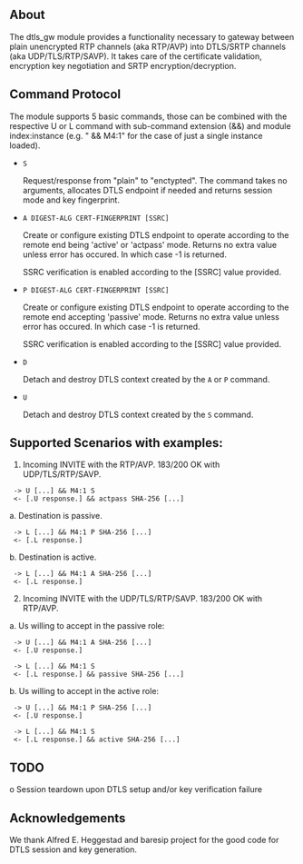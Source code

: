 ## About

The dtls_gw module provides a functionality necessary to gateway between
plain unencrypted RTP channels (aka RTP/AVP) into DTLS/SRTP channels (aka
UDP/TLS/RTP/SAVP). It takes care of the certificate validation, encryption
key negotiation and SRTP encryption/decryption.

## Command Protocol

The module supports 5 basic commands, those can be combined with the
respective U or L command with sub-command extension (&&) and module
index:instance (e.g. " && M4:1" for the case of just a single instance
loaded).

 - `S`

   Request/response from "plain" to "enctypted". The command takes no
   arguments, allocates DTLS endpoint if needed and returns session
   mode and key fingerprint.

 - `A DIGEST-ALG CERT-FINGERPRINT [SSRC]`

   Create or configure existing DTLS endpoint to operate according to the
   remote end being 'active' or 'actpass' mode. Returns no extra value unless
   error has occured. In which case -1 is returned.

   SSRC verification is enabled according to the [SSRC] value provided.

 - `P DIGEST-ALG CERT-FINGERPRINT [SSRC]`

   Create or configure existing DTLS endpoint to operate according to the
   remote end accepting 'passive' mode. Returns no extra value unless
   error has occured. In which case -1 is returned.

   SSRC verification is enabled according to the [SSRC] value provided.

 - `D`

   Detach and destroy DTLS context created by the `A` or `P` command.

 - `U`

   Detach and destroy DTLS context created by the `S` command.

## Supported Scenarios with examples:

1. Incoming INVITE with the RTP/AVP. 183/200 OK with UDP/TLS/RTP/SAVP.

```
 -> U [...] && M4:1 S
 <- [.U response.] && actpass SHA-256 [...]
```

 a. Destination is passive.

```
 -> L [...] && M4:1 P SHA-256 [...]
 <- [.L response.]
```

 b. Destination is active.

```
 -> L [...] && M4:1 A SHA-256 [...]
 <- [.L response.]
```

2. Incoming INVITE with the UDP/TLS/RTP/SAVP. 183/200 OK with RTP/AVP.

 a. Us willing to accept in the passive role:

```
 -> U [...] && M4:1 A SHA-256 [...]
 <- [.U response.]

 -> L [...] && M4:1 S
 <- [.L response.] && passive SHA-256 [...]
```

 b. Us willing to accept in the active role:

```
 -> U [...] && M4:1 P SHA-256 [...]
 <- [.U response.]

 -> L [...] && M4:1 S
 <- [.L response.] && active SHA-256 [...]
```


## TODO

 o Session teardown upon DTLS setup and/or key verification failure

## Acknowledgements

We thank Alfred E. Heggestad and baresip project for the good code for
DTLS session and key generation.
